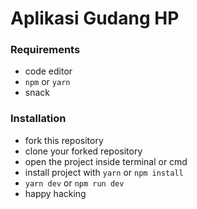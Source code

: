 # Aplikasi Gudang HP

### Requirements
- code editor
- `npm` or `yarn`
- snack


### Installation
- fork this repository
- clone your forked repository
- open the project inside terminal or cmd
- install project with `yarn` or `npm install`
- `yarn dev` or `npm run dev`
- happy hacking
